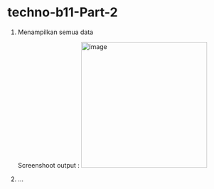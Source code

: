 # techno-b11-Part-2

1. Menampilkan semua data

    Screenshoot output : 
    <img width="283" alt="image" src="https://user-images.githubusercontent.com/33150021/179143797-7fef7fb9-f91f-4709-a140-c7566752ada3.png">

2. ...
